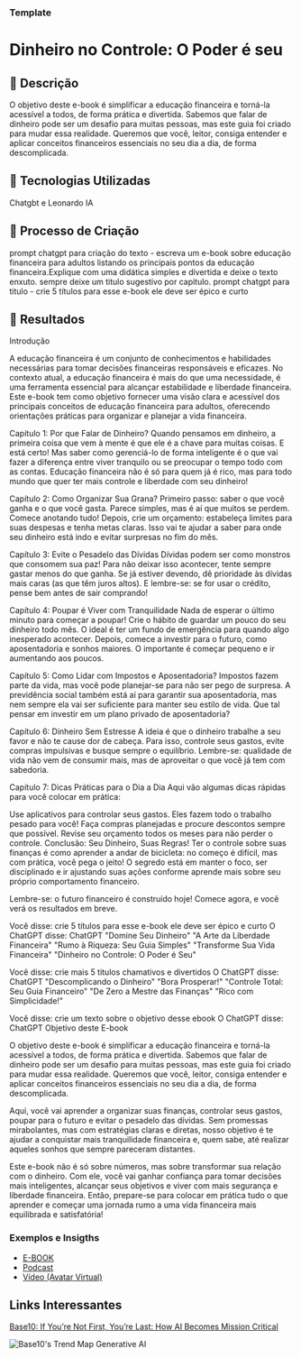 
### Template

# Dinheiro no Controle: O Poder é seu

## 📒 Descrição
O objetivo deste e-book é simplificar a educação financeira e torná-la acessível a todos, de forma prática e divertida. Sabemos que falar de dinheiro pode ser um desafio para muitas pessoas, mas este guia foi criado para mudar essa realidade. Queremos que você, leitor, consiga entender e aplicar conceitos financeiros essenciais no seu dia a dia, de forma descomplicada.

## 🤖 Tecnologias Utilizadas
Chatgbt e Leonardo IA

## 🧐 Processo de Criação
prompt chatgpt para criação do texto - escreva um e-book sobre educação financeira para adultos listando os principais pontos da educação financeira.Explique com uma didática simples e divertida e deixe o texto enxuto. sempre deixe um titulo sugestivo por capitulo.
prompt chatgpt para titulo - crie 5 títulos para esse e-book ele deve ser épico e curto

## 🚀 Resultados
Introdução

A educação financeira é um conjunto de conhecimentos e habilidades necessárias para tomar decisões financeiras responsáveis e eficazes. No contexto atual, a educação financeira é mais do que uma necessidade, é uma ferramenta essencial para alcançar estabilidade e liberdade financeira. Este e-book tem como objetivo fornecer uma visão clara e acessível dos principais conceitos de educação financeira para adultos, oferecendo orientações práticas para organizar e planejar a vida financeira.

Capítulo 1: Por que Falar de Dinheiro?
Quando pensamos em dinheiro, a primeira coisa que vem à mente é que ele é a chave para muitas coisas. E está certo! Mas saber como gerenciá-lo de forma inteligente é o que vai fazer a diferença entre viver tranquilo ou se preocupar o tempo todo com as contas. Educação financeira não é só para quem já é rico, mas para todo mundo que quer ter mais controle e liberdade com seu dinheiro!

Capítulo 2: Como Organizar Sua Grana?
Primeiro passo: saber o que você ganha e o que você gasta. Parece simples, mas é aí que muitos se perdem. Comece anotando tudo! Depois, crie um orçamento: estabeleça limites para suas despesas e tenha metas claras. Isso vai te ajudar a saber para onde seu dinheiro está indo e evitar surpresas no fim do mês.

Capítulo 3: Evite o Pesadelo das Dívidas
Dívidas podem ser como monstros que consomem sua paz! Para não deixar isso acontecer, tente sempre gastar menos do que ganha. Se já estiver devendo, dê prioridade às dívidas mais caras (as que têm juros altos). E lembre-se: se for usar o crédito, pense bem antes de sair comprando!

Capítulo 4: Poupar é Viver com Tranquilidade
Nada de esperar o último minuto para começar a poupar! Crie o hábito de guardar um pouco do seu dinheiro todo mês. O ideal é ter um fundo de emergência para quando algo inesperado acontecer. Depois, comece a investir para o futuro, como aposentadoria e sonhos maiores. O importante é começar pequeno e ir aumentando aos poucos.

Capítulo 5: Como Lidar com Impostos e Aposentadoria?
Impostos fazem parte da vida, mas você pode planejar-se para não ser pego de surpresa. A previdência social também está aí para garantir sua aposentadoria, mas nem sempre ela vai ser suficiente para manter seu estilo de vida. Que tal pensar em investir em um plano privado de aposentadoria?

Capítulo 6: Dinheiro Sem Estresse
A ideia é que o dinheiro trabalhe a seu favor e não te cause dor de cabeça. Para isso, controle seus gastos, evite compras impulsivas e busque sempre o equilíbrio. Lembre-se: qualidade de vida não vem de consumir mais, mas de aproveitar o que você já tem com sabedoria.

Capítulo 7: Dicas Práticas para o Dia a Dia
Aqui vão algumas dicas rápidas para você colocar em prática:

Use aplicativos para controlar seus gastos. Eles fazem todo o trabalho pesado para você!
Faça compras planejadas e procure descontos sempre que possível.
Revise seu orçamento todos os meses para não perder o controle.
Conclusão: Seu Dinheiro, Suas Regras!
Ter o controle sobre suas finanças é como aprender a andar de bicicleta: no começo é difícil, mas com prática, você pega o jeito! O segredo está em manter o foco, ser disciplinado e ir ajustando suas ações conforme aprende mais sobre seu próprio comportamento financeiro.

Lembre-se: o futuro financeiro é construído hoje! Comece agora, e você verá os resultados em breve.



Você disse:
crie 5 títulos para esse e-book ele deve ser épico e curto
O ChatGPT disse:
ChatGPT
"Domine Seu Dinheiro"
"A Arte da Liberdade Financeira"
"Rumo à Riqueza: Seu Guia Simples"
"Transforme Sua Vida Financeira"
"Dinheiro no Controle: O Poder é Seu"

Você disse:
crie mais 5 titulos chamativos e divertidos
O ChatGPT disse:
ChatGPT
"Descomplicando o Dinheiro"
"Bora Prosperar!"
"Controle Total: Seu Guia Financeiro"
"De Zero a Mestre das Finanças"
"Rico com Simplicidade!"

Você disse:
crie um texto sobre o objetivo desse ebook
O ChatGPT disse:
ChatGPT
Objetivo deste E-book

O objetivo deste e-book é simplificar a educação financeira e torná-la acessível a todos, de forma prática e divertida. Sabemos que falar de dinheiro pode ser um desafio para muitas pessoas, mas este guia foi criado para mudar essa realidade. Queremos que você, leitor, consiga entender e aplicar conceitos financeiros essenciais no seu dia a dia, de forma descomplicada.

Aqui, você vai aprender a organizar suas finanças, controlar seus gastos, poupar para o futuro e evitar o pesadelo das dívidas. Sem promessas mirabolantes, mas com estratégias claras e diretas, nosso objetivo é te ajudar a conquistar mais tranquilidade financeira e, quem sabe, até realizar aqueles sonhos que sempre pareceram distantes.

Este e-book não é só sobre números, mas sobre transformar sua relação com o dinheiro. Com ele, você vai ganhar confiança para tomar decisões mais inteligentes, alcançar seus objetivos e viver com mais segurança e liberdade financeira. Então, prepare-se para colocar em prática tudo o que aprender e começar uma jornada rumo a uma vida financeira mais equilibrada e satisfatória!





### Exemplos e Insigths

- [E-BOOK](/exemplos/E-BOOK.md)
- [Podcast](/exemplos/PODCAST.md)
- [Vídeo (Avatar Virtual)](/exemplos/VIDEO.md)

## Links Interessantes

[Base10: If You’re Not First, You’re Last: How AI Becomes Mission Critical](https://base10.vc/post/generative-ai-mission-critical/)

![Base10's Trend Map Generative AI](https://github.com/digitalinnovationone/lab-natty-or-not/assets/730492/f4df26e8-f8f7-4419-8252-c69d73ea930c)
